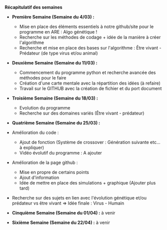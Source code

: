 **Récapitulatif des semaines**

- __Première Semaine (Semaine du 4/03) :__
  -  Mise en place des éléments essentiels à notre github/site pour le programme en ARE : Algo génétique !
  -  Recherche sur les méthodes de codage + idée de la manière à créer l'algorithme
  -  Recherche et mise en place des bases sur l'algorithme : Être vivant - Prédateur (de type virus et/ou animal)

- __Deuxième Semaine (Semaine du 11/03) :__
  - Commencement du programme python et recherche avancée des méthodes pour le faire 
  - Création d'une carte mentale avec la répartition des idées (à refaire)
  - Travail sur le GITHUB avec la création de fichier et du port document

- __Troisième Semaine (Semaine du 18/03) :__ 
  - Evolution du programme
  - Recherche sur des domaines variés (Être vivant - prédateur)
    
- __Quatrième Semaine (Semaine du 25/03) :__
- Amélioration du code :
	- Ajout de fonction (Système de crossover : Génération suivante etc... à expliquer)
	- Vidéo évolutif du programme : A ajouter

- Amélioration de la page github :
	- Mise en propre de certains points
	- Ajout d'information 
	- Idée de mettre en place des simulations + graphique (Ajouter plus tard)
   
- Recherche sur des sujets en lien avec l'évolution génétique et/ou prédateur vs être vivant => Idée finale : Virus - Humain

- __Cinquième Semaine (Semaine du 01/04) :__ à venir

- __Sixième Semaine (Semaine du 22/04) :__ à venir 
